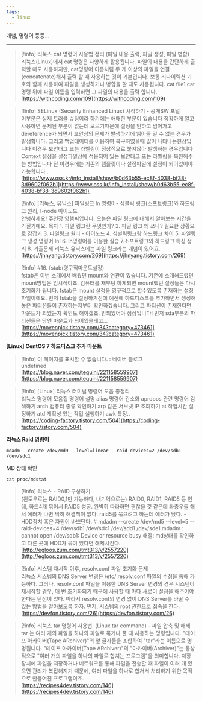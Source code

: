 ```yaml
---
tags:
  - linux
---
```



개념, 명령어 등등...

---

> [!info] 리눅스 cat 명령어 사용법 정리 (파일 내용 출력, 파일 생성, 파일 병합)  
> 리눅스(Linux)에서 cat 명령은 다양하게 활용됩니다. 파일의 내용을 간단하게 출력할 때도 사용하지만, cat명령어 이름처럼 두 개 이상의 파일을 연결(concatenate)해서 출력 할 때 사용하는 것이 기본입니다. 보통 리다이렉션 기호와 함께 사용하여 파일을 생성하거나 병합을 할 때도 사용됩니다. cat file1 cat 명령 뒤에 파일 이름을 입력하면 그 파일의 내용을 출력 합니다.  
> [https://withcoding.com/109](https://withcoding.com/109)  

> [!info] SELinux (Security Enhanced Linux) 시작하기 - 공개SW 포털  
> 이부분은 실제 트러블 슈팅이라 하기에는 애매한 부분이 있습니다 정확하게 알고사용하면 문제된 부분이 없는데 모르기때문에 설정을 안하고 넘어가고 dereference가 되면서 보안상의 문제가 발생하기에 읽어들 일 수 없는 경우가 발생합니다. 그리고 백업대이터를 이용하여 복구하였을때 많이 나타나는현상입니다 이경우 보안태그 또는 라벨링이 정상적으로 붙지않아 발생하는 경우입니다 Context 설정을 설정파일상에 적용되어 있는 보안태그 또는 라벨링을 복원해주는 방법입니다 단 이경우에는 기존의 템플릿이나 설정파일에 설정이 되어있어야 가능합니다 .  
> [https://www.oss.kr/info_install/show/b0d63b55-ec8f-4038-bf38-3d9602f062b1](https://www.oss.kr/info_install/show/b0d63b55-ec8f-4038-bf38-3d9602f062b1)  

> [!info] [리눅스, 유닉스] 파일링크 ln 명령어- 심볼릭 링크(소프트링크)와 하드링크 원리, I-node 아이노드  
> 안녕하세요! 주인장 양햄찌입니다. 오늘은 파일 링크에 대해서 알아보는 시간을 가질거예요. 목차 1. 파일 링크란 무엇인가? 2. 파일 링크 왜 쓰나? 필요한 상황으로 감잡기 3. 파일링크 원리 - 아이노드 4. 심벌릭링크랑 하드링크 차이 5. 파일링크 생성 명령어 ln! 6. ln명령어를 이용한 실습 7.소프트링크와 하드링크 특징 정리 8. 기출문제 리눅스 유닉스에는 파일 링크라는 개념이 있어요.  
> [https://jhnyang.tistory.com/269](https://jhnyang.tistory.com/269)  

> [!info] \#16. fstab(영구적마운트설정)  
> fstab은 이번 소개에서 배웠던 mount와 연관이 있습니다. 기존에 소개해드렸던 mount방법은 임시적이죠. 컴퓨터를 재부팅 하게되면 mount했던 설정들은 다시 초기화가 됩니다. fstab은 mount 설정을 영구적으로 할수있도록 존재하는 설정파일이에요. 먼저 fstab을 설정하기전에 예전에 하드디스크를 추가하면서 생성해놓은 파티션들이 존재하는지부터 확인하겠습니다. 그리고 파티션이 존재한다면 마운트가 되있는지 확인도 해야겠죠. 안되있어야 정상입니다! 먼저 sda부분의 파티션들은 당연 마운트가 되어있을테고...  
> [https://movenpick.tistory.com/34?category=473461](https://movenpick.tistory.com/34?category=473461)  

**[Linux] CentOS 7 하드디스크 추가 마운트**

> [!info] 이 페이지를 표시할 수 없습니다. : 네이버 블로그  
> undefined  
> [https://blog.naver.com/tequini/221158559907](https://blog.naver.com/tequini/221158559907)  

> [!info] [Linux] 리눅스 터미널 명령어 모음 총정리  
> 리눅스 명령어 모음집 명령어 설명 alias 명령어 간소화 apropos 관련 명령어 검색하기 arch 컴퓨터 종류 확인하기 arp 같은 서브넷 IP 조회하기 at 작업시간 설정하기 atd 계획성 있는 작업 실행하기 awk 특정..  
> [https://coding-factory.tistory.com/504](https://coding-factory.tistory.com/504)  

**리눅스 Raid 명령어**

```
mdadm --create /dev/md9 --level=linear --raid-devices=2 /dev/sdb1 /dev/sdc1
```

MD 상태 확인

```
cat proc/mdstat
```

> [!info] 리눅스 - RAID 구성하기  
> (윈도우로는 RAID0,1만 가능하다, 내기억으로는) RAID0, RAID1, RAID5 등 인데, 하드4개 묶어서 RAID5 성공. 완벽히 따라하면 괜찮을 것 같은데 좌충우돌 해서 에러가 나면 딱히 해결책이 없다. raid5를 묶으려고 하는데 에러가 났다. - HDD장치 혹은 자원이 바쁘단다. # mdadm --create /dev/md5 --level=5 --raid-devices=4 /dev/sdb1 /dev/sdc1 /dev/sdd1 /dev/sde1 mdadm : cannot open /dev/sdb1: Device or resource busy 해결: md상태를 확인하고 다른 곳에 HDD가 묶여 있다면 해제시킨다.  
> [http://egloos.zum.com/tmt313/v/2557220](http://egloos.zum.com/tmt313/v/2557220)  

> [!info] 시스템 재시작 이후, resolv.conf 파일 초기화 문제  
> 리눅스 시스템의 DNS Server 변경은 /etc/ resolv.conf 파일의 수정을 통해 가능하다. 그러나, resolv.conf 파일을 이용한 DNS Server 변경의 경우 시스템이 재시작할 경우, 매 번 초기화되기 때문에 사용할 때 마다 새로이 설정을 해주어야 한다는 단점이 있다. 따라서 resolv.conf의 변경 없이 DNS Server를 바꿀 수 있는 방법을 알아보도록 하자. 먼저, 시스템의 root 권한으로 접속을 한다.  
> [https://devfon.tistory.com/26](https://devfon.tistory.com/26)  

> [!info] 리눅스 tar 명령어 사용법. (Linux tar command) - 파일 압축 및 해제  
> tar 는 여러 개의 파일을 하나의 파일로 묶거나 풀 때 사용하는 명령입니다. "테이프 아카이버(Tape ARchiver)"의 앞 글자들을 조합하여 "tar"라는 이름으로 명명됩니다. "테이프 아카이버(Tape ARchiver)"의 "아카이버(Archiver)"는 통상적으로 "여러 개의 파일을 하나의 파일로 합치는 프로그램"을 의미합니다. 저장 장치에 파일을 저장하거나 네트워크를 통해 파일을 전송할 때 파일이 여러 개 있으면 관리가 복잡해지기 때문에, 여러 파일을 하나로 합쳐서 처리하기 위한 목적으로 만들어진 프로그램이죠.  
> [https://recipes4dev.tistory.com/146](https://recipes4dev.tistory.com/146)